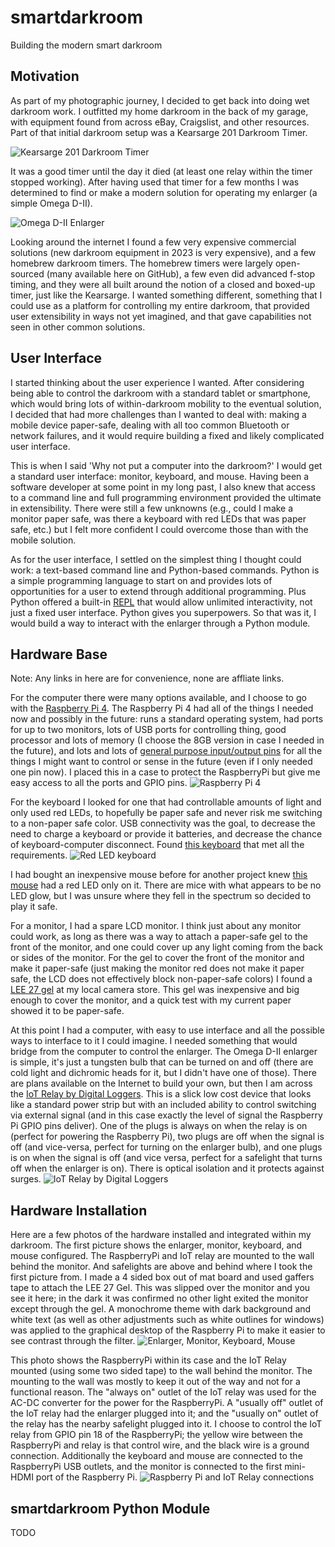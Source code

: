 # smartdarkroom
Building the modern smart darkroom

## Motivation
As part of my photographic journey, I decided to get back into doing wet darkroom work.  I outfitted my home darkroom in the back of my garage, with equipment found from across eBay, Craigslist, and other resources. Part of that initial darkroom setup was a Kearsarge 201 Darkroom Timer.

![Kearsarge 201 Darkroom Timer](images/kearsarge.jpg "Darkroom Timer")

It was a good timer until the day it died (at least one relay within the timer stopped working).  After having used that timer for a few months I was determined to find or make a modern solution for operating my enlarger (a simple Omega D-II).

![Omega D-II Enlarger](images/omega.jpg "Enlarger")

Looking around the internet I found a few very expensive commercial solutions (new darkroom equipment in 2023 is very expensive), and a few homebrew darkroom timers.  The homebrew timers were largely open-sourced (many available here on GitHub), a few even did advanced f-stop timing, and they were all built around the notion of a closed and boxed-up timer, just like the Kearsarge.  I wanted something different, something that I  could use as a platform for controlling my entire darkroom, that provided user extensibility in ways not
yet imagined, and that gave capabilities not seen in other common solutions.

## User Interface
I started thinking about the user experience I wanted.  After considering being able to control the darkroom with a standard tablet or smartphone, which would bring lots of within-darkroom mobility to the eventual solution, I decided that had more challenges than I wanted to deal with: making a mobile device paper-safe, dealing with all too common Bluetooth or network failures, and it would require building a fixed and likely complicated user interface.

This is when I said 'Why not put a computer into the darkroom?'  I would get a standard user interface: monitor, keyboard, and mouse.  Having been a software developer at some point in my long past, I also knew that access to a command line and full programming environment provided the ultimate in extensibility.  There were still a few unknowns (e.g., could I make a monitor paper safe, was there a keyboard with red LEDs that was paper safe, etc.) but I felt more confident I could overcome those than with the mobile solution.

As for the user interface, I settled on the simplest thing I thought could work:  a text-based command line and Python-based commands.  Python is a simple programming language to start on and provides lots of opportunities for a user to extend through additional programming.  Plus Python offered a built-in  [REPL](https://en.wikipedia.org/wiki/Read–eval–print_loop) that would allow unlimited interactivity, not just a fixed user interface.  Python gives you superpowers. So that was it, I would build a way to interact with the enlarger through a Python module.


## Hardware Base
Note: Any links in here are for convenience, none are affliate links.

For the computer there were many options available, and I choose to go with the [Raspberry Pi 4](https://www.raspberrypi.com/products/raspberry-pi-4-model-b/).  The Raspberry Pi 4 had all of the things I needed now and possibly in the future: runs a standard operating system, had ports for up to two monitors, lots of USB ports for controlling thing, good processor and lots of memory (I choose the 8GB version in case I needed in the future), and lots and lots of [general purpose input/output pins](https://projects.raspberrypi.org/en/projects/physical-computing/1) for all the things I might want to control or sense in the future (even if I only needed one pin now).  I placed this in a case to protect the RaspberryPi but give me easy access to all the ports and GPIO pins.
![Raspberry Pi 4](images/raspberry-pi-4-labelled.png "The Computer")

For the keyboard I looked for one that had controllable amounts of light and only used red LEDs, to hopefully be paper safe and never risk me switching to a non-paper safe color.  USB connectivity was the goal, to decrease the need to charge a keyboard or provide it batteries, and decrease the chance of keyboard-computer disconnect.  Found [this keyboard](https://a.co/d/675txB5) that met all the requirements.
![Red LED keyboard](images/keyboard.jpeg "The Keyboard")

I had bought an inexpensive mouse before for another project knew [this mouse](https://a.co/d/5Kkj89b) had a red LED only on it.  There are mice with what appears to be no LED glow, but I was unsure where they fell in the spectrum so decided to play it safe.

For a monitor, I had a spare LCD monitor.  I think just about any monitor could work, as long as there was a way to attach a paper-safe gel to the front of the monitor, and one could cover up any light coming from the back or sides of the monitor.  For the gel to cover the front of the monitor and make it paper-safe (just making the monitor red does not make it paper safe, the LCD does not effectively block non-paper-safe colors) I found a [LEE 27 gel](https://leefilters.com/colour/027-medium-red/) at my local camera store.  This gel was inexpensive and big enough to cover the monitor, and a quick test with my current paper showed it to be paper-safe.

At this point I had a computer, with easy to use interface and all the possible ways to interface to it I could imagine.  I needed something that would bridge from the computer to control the enlarger.  The Omega D-II enlarger is simple, it's just a tungsten bulb that can be turned on and off (there are cold light and dichromic heads for it, but I didn't have one of those).  There are plans available on the Internet to build your own, but then I am across the [IoT Relay by Digital Loggers](https://dlidirect.com/products/iot-power-relay).  This is a slick low cost device that looks like a standard power strip but with an included ability to control switching via external signal (and in this case exactly the level of signal the Raspberry Pi GPIO pins deliver).  One of the plugs is always on when the relay is on (perfect for powering the Raspberry Pi), two plugs are off when the signal is off (and vice-versa, perfect for turning on the enlarger bulb), and one plugs is on when the signal is off (and vice versa, perfect for a safelight that turns off when the enlarger is on).  There is optical isolation and it protects against surges.
![IoT Relay by Digital Loggers](images/iot_relay.webp "The Computer-Enlarger Interface")

## Hardware Installation
Here are a few photos of the hardware installed and integrated within my darkroom.  The first picture shows the enlarger, monitor, keyboard, and mouse configured.  The RaspberryPi and IoT relay are mounted to the wall behind the monitor.  And safelights are above and behind where I took the first picture from.  I made a 4 sided box out of mat board and used gaffers tape to attach the LEE 27 Gel.  This was slipped over the monitor and you see it here; in the dark it was confirmed no other light exited the monitor except through the gel.  A monochrome theme with dark background and white text (as well as other adjustments such as white outlines for windows) was applied to the graphical desktop of the Raspberry Pi to make it easier to see contrast through the filter.
![Enlarger, Monitor, Keyboard, Mouse](images/enlarger-monitor-keyboard.jpg "The Setup")

This photo shows the RaspberryPi within its case and the IoT Relay mounted (using some two sided tape) to the wall behind the monitor.  The mounting to the wall was mostly to keep it out of the way and not for a functional reason.  The "always on" outlet of the IoT relay was used for the AC-DC converter for the power for the RaspberryPi.  A "usually off" outlet of the IoT relay had the enlarger plugged into it; and the "usually on" outlet of the relay has the nearby safelight plugged into it.  I choose to control the IoT relay from GPIO pin 18 of the RaspberryPi; the yellow wire between the RaspberryPi and relay is that control wire, and the black wire is a ground connection.  Additionally the keyboard and mouse are connected to the RaspberryPi USB outlets, and the monitor is connected to the first mini-HDMI port of the Raspberry Pi.
![Raspberry Pi and IoT Relay connections](images/wiring-photo.jpg "The Wiring Connections")

## smartdarkroom Python Module

TODO